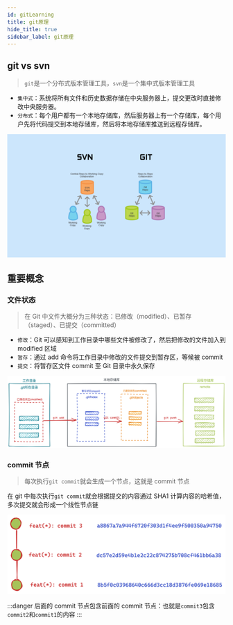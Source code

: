 ```yaml
---
id: gitLearning
title: git原理
hide_title: true
sidebar_label: git原理
---
```


## git vs svn

> `git`是一个分布式版本管理工具，`svn`是一个集中式版本管理工具

- `集中式`：系统将所有文件和历史数据存储在中央服务器上，提交更改时直接修改中央服务器。
- `分布式`：每个用户都有一个本地存储库，然后服务器上有一个存储库，每个用户先将代码提交到本地存储库，然后将本地存储库推送到远程存储库。

![git-svn](../../../static/img/git-and-svn-1024x576.png)

## 重要概念

### 文件状态

> 在 Git 中文件大概分为三种状态：已修改（modified）、已暂存（staged）、已提交（committed）

- `修改`：Git 可以感知到工作目录中哪些文件被修改了，然后把修改的文件加入到 modified 区域
- `暂存`：通过 add 命令将工作目录中修改的文件提交到暂存区，等候被 commit
- `提交`：将暂存区文件 commit 至 Git 目录中永久保存

![git-status](../../../static/img/git_status.png)

### commit 节点

> 每次执行`git commit`就会生成一个节点，这就是 commit 节点

在 git 中每次执行`git commit`就会根据提交的内容通过 SHA1 计算内容的哈希值，多次提交就会形成一个线性节点链

![git-commit](../../../static/img/git_commit.png)

:::danger
后面的 commit 节点包含前面的 commit 节点：也就是`commit3`包含`commit2`和`commit1`的内容
:::
